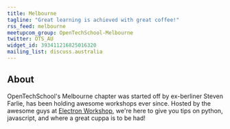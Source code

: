 ```yaml
---
title: Melbourne
tagline: "Great learning is achieved with great coffee!"
rss_feed: melbourne
meetupcom_group: OpenTechSchool-Melbourne
twitter: OTS_AU
widget_id: 393411216825016320
mailing_list: discuss.australia
---
```


## About

OpenTechSchool's Melbourne chapter was started off by ex-berliner Steven Farlie,
has been holding awesome workshops ever since. Hosted by the awesome guys at
[Electron Workshop], we're here to give you tips on python, javascript,
and where a great cuppa is to be had!

[Electron Workshop]: http://www.electronworkshop.com.au
